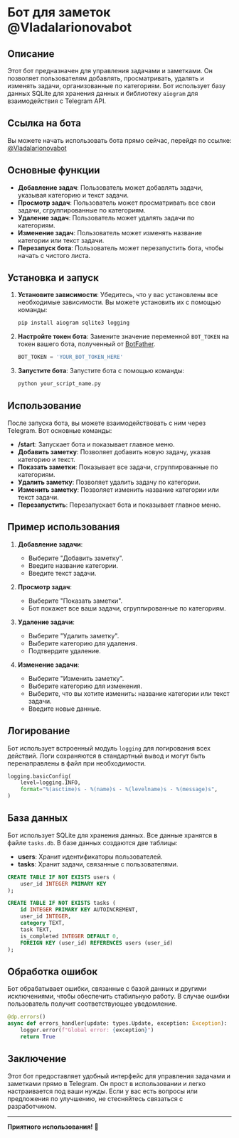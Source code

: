 # Бот для заметок @Vladalarionovabot

## Описание

Этот бот предназначен для управления задачами и заметками. Он позволяет пользователям добавлять, просматривать, удалять и изменять задачи, организованные по категориям. Бот использует базу данных SQLite для хранения данных и библиотеку `aiogram` для взаимодействия с Telegram API.

## Ссылка на бота

Вы можете начать использовать бота прямо сейчас, перейдя по ссылке: [@Vladalarionovabot](https://t.me/@Vladalarionovabot)

## Основные функции

- **Добавление задач**: Пользователь может добавлять задачи, указывая категорию и текст задачи.
- **Просмотр задач**: Пользователь может просматривать все свои задачи, сгруппированные по категориям.
- **Удаление задач**: Пользователь может удалять задачи по категориям.
- **Изменение задач**: Пользователь может изменять название категории или текст задачи.
- **Перезапуск бота**: Пользователь может перезапустить бота, чтобы начать с чистого листа.

## Установка и запуск

1. **Установите зависимости**:
   Убедитесь, что у вас установлены все необходимые зависимости. Вы можете установить их с помощью команды:

   ```bash
   pip install aiogram sqlite3 logging
   ```

2. **Настройте токен бота**:
   Замените значение переменной `BOT_TOKEN` на токен вашего бота, полученный от [BotFather](https://core.telegram.org/bots#botfather).

   ```python
   BOT_TOKEN = 'YOUR_BOT_TOKEN_HERE'
   ```

3. **Запустите бота**:
   Запустите бота с помощью команды:

   ```bash
   python your_script_name.py
   ```

## Использование

После запуска бота, вы можете взаимодействовать с ним через Telegram. Вот основные команды:

- **/start**: Запускает бота и показывает главное меню.
- **Добавить заметку**: Позволяет добавить новую задачу, указав категорию и текст.
- **Показать заметки**: Показывает все задачи, сгруппированные по категориям.
- **Удалить заметку**: Позволяет удалить задачу по категории.
- **Изменить заметку**: Позволяет изменить название категории или текст задачи.
- **Перезапустить**: Перезапускает бота и показывает главное меню.

## Пример использования

1. **Добавление задачи**:
   - Выберите "Добавить заметку".
   - Введите название категории.
   - Введите текст задачи.

2. **Просмотр задач**:
   - Выберите "Показать заметки".
   - Бот покажет все ваши задачи, сгруппированные по категориям.

3. **Удаление задачи**:
   - Выберите "Удалить заметку".
   - Выберите категорию для удаления.
   - Подтвердите удаление.

4. **Изменение задачи**:
   - Выберите "Изменить заметку".
   - Выберите категорию для изменения.
   - Выберите, что вы хотите изменить: название категории или текст задачи.
   - Введите новые данные.

## Логирование

Бот использует встроенный модуль `logging` для логирования всех действий. Логи сохраняются в стандартный вывод и могут быть перенаправлены в файл при необходимости.

```python
logging.basicConfig(
    level=logging.INFO,
    format="%(asctime)s - %(name)s - %(levelname)s - %(message)s",
)
```

## База данных

Бот использует SQLite для хранения данных. Все данные хранятся в файле `tasks.db`. В базе данных создаются две таблицы:

- **users**: Хранит идентификаторы пользователей.
- **tasks**: Хранит задачи, связанные с пользователями.

```sql
CREATE TABLE IF NOT EXISTS users (
    user_id INTEGER PRIMARY KEY
);

CREATE TABLE IF NOT EXISTS tasks (
    id INTEGER PRIMARY KEY AUTOINCREMENT,
    user_id INTEGER,
    category TEXT,
    task TEXT,
    is_completed INTEGER DEFAULT 0,
    FOREIGN KEY (user_id) REFERENCES users (user_id)
);
```

## Обработка ошибок

Бот обрабатывает ошибки, связанные с базой данных и другими исключениями, чтобы обеспечить стабильную работу. В случае ошибки пользователь получит соответствующее уведомление.

```python
@dp.errors()
async def errors_handler(update: types.Update, exception: Exception):
    logger.error(f"Global error: {exception}")
    return True
```

## Заключение

Этот бот предоставляет удобный интерфейс для управления задачами и заметками прямо в Telegram. Он прост в использовании и легко настраивается под ваши нужды. Если у вас есть вопросы или предложения по улучшению, не стесняйтесь связаться с разработчиком.

---

**Приятного использования!** 🚀
